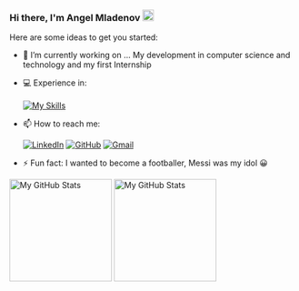 ### Hi there, I'm Angel Mladenov <img src="https://media.giphy.com/media/hvRJCLFzcasrR4ia7z/giphy.gif" width="20px">


Here are some ideas to get you started:

- 🔭 I’m currently working on ... Мy development in computer science and technology and my first Internship

- 💻 Experience in: <br><br>
[![My Skills](https://skillicons.dev/icons?i=java,spring,androidstudio,js,nodejs,mysql,cs,dotnet,html,css,php,wordpress,bootstrap,github,idea,vscode,visualstudio,regex,stackoverflow)](https://skillicons.dev)
 
- 📫 How to reach me:

  [![LinkedIn](https://img.shields.io/badge/-LinkedIn-0e76a8?style=flat-square&logo=Linkedin&logoColor=white)](https://www.linkedin.com/in/angel-mladenov-8aa447181/)
  [![GitHub](https://img.shields.io/badge/-Github-000000?style=flat-square&logo=Github&logoColor=white)](https://github.com/velk20)
  [![Gmail](https://img.shields.io/badge/Gmail-D14836?style=flat-square&logo=gmail&logoColor=white)](mailto:angelmladenov3@gmail.com)

- ⚡ Fun fact: I wanted to become a footballer, Messi was my idol 😀

<p>
<!-- <summary>:zap: GitHub Stats</summary> -->
  <img height="180em" alt="My GitHub Stats" src="https://github-readme-stats.vercel.app/api?username=velk20&show_icons=true&bg_color=00000000&hide_border=true&text_color=3498db&&count_private=true&include_all_commits=true" />

  <img height="180em" alt="My GitHub Stats" src="https://github-readme-stats.vercel.app/api/top-langs/?username=velk20&langs_count=8&layout=compact&hide_border=true&bg_color=00000000&text_color=3498db&&count_private=true&include_all_commits=true" />
</p>
